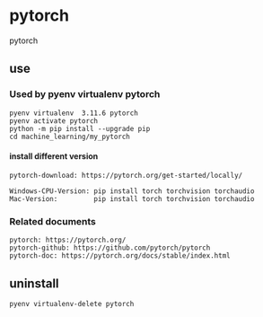# pytorch

pytorch

## use

### Used by pyenv virtualenv pytorch

    pyenv virtualenv  3.11.6 pytorch
    pyenv activate pytorch
    python -m pip install --upgrade pip
    cd machine_learning/my_pytorch

#### install different version

    pytorch-download: https://pytorch.org/get-started/locally/

    Windows-CPU-Version: pip install torch torchvision torchaudio
    Mac-Version:         pip install torch torchvision torchaudio

### Related documents

    pytorch: https://pytorch.org/
    pytorch-github: https://github.com/pytorch/pytorch
    pytorch-doc: https://pytorch.org/docs/stable/index.html

## uninstall

    pyenv virtualenv-delete pytorch
